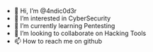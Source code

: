 - 👋 Hi, I’m @4ndic0d3r
- 👀 I’m interested in CyberSecurity
- 🌱 I’m currently learning Pentesting
- 💞️ I’m looking to collaborate on Hacking Tools
- 📫 How to reach me on github 
